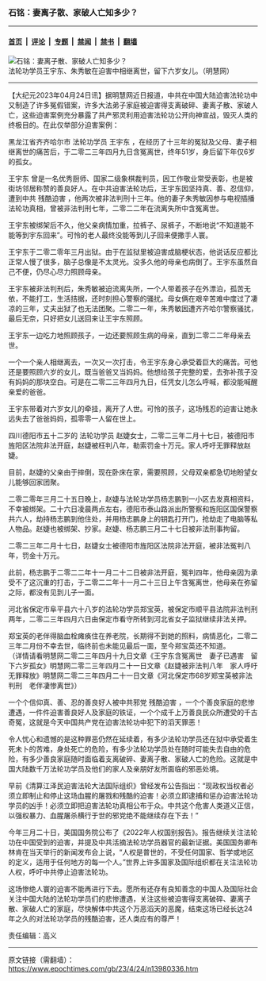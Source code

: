 ### 石铭：妻离子散、家破人亡知多少？

---

#### [首页](../../../..?n13980336) &nbsp;|&nbsp; [评论](../../../../../epoch-comment?n13980336) &nbsp;|&nbsp; [专题](../../../../../epoch-special?n13980336) &nbsp;|&nbsp; [禁闻](../../../../../epoch-news?n13980336) &nbsp;|&nbsp; [禁书](../../../../../books?n13980336) &nbsp;|&nbsp; [翻墙](https://github.com/gfw-breaker/nogfw/blob/master/README.md?n13980336)


<div><img alt="石铭：妻离子散、家破人亡知多少？" class="attachment-djy_600_400 size-djy_600_400 wp-post-image" src="https://i.epochtimes.com/assets/uploads/2023/04/id13977686-bfba5a9857ef72b32647307e1d72ee9c-600x400.jpg"/>
<div class="caption">
 法轮功学员王宇东、朱秀敏在迫害中相继离世，留下六岁女儿。（明慧网）
</div></div><hr/><div class="post_content" id="artbody" itemprop="articleBody">
 <!-- article content begin -->
 <p>
  【大纪元2023年04月24日讯】据明慧网近日报道，中共在中国大陆迫害法轮功中又制造了许多冤假错案，许多大法弟子家庭被迫害得支离破碎、妻离子散、家破人亡，这些迫害案例充分暴露了共产邪灵利用迫害法轮功公开向神宣战，毁灭人类的终极目的。在此仅举部分迫害案例：
 </p>
 <p>
  黑龙江省齐齐哈尔市
  <ok href="https://www.epochtimes.com/gb/tag/%E6%B3%95%E8%BD%AE%E5%8A%9F%E5%AD%A6%E5%91%98.html">
   法轮功学员
  </ok>
  <ok href="https://www.epochtimes.com/gb/tag/%E7%8E%8B%E5%AE%87%E4%B8%9C.html">
   王宇东
  </ok>
  ，在经历了十三年的冤狱及父母、妻子相继离世的痛苦后，于二零二三年四月九日含冤离世，终年51岁，身后留下年仅6岁的孤女。
 </p>
 <p>
  <ok href="https://www.epochtimes.com/gb/tag/%E7%8E%8B%E5%AE%87%E4%B8%9C.html">
   王宇东
  </ok>
  曾是一名优秀厨师、国家二级象棋裁判员，因工作敬业常受表彰，也是被街坊邻居称赞的善良好人。在中共迫害法轮功后，王宇东因坚持真、善、忍信仰，遭到中共
  <ok href="https://www.epochtimes.com/gb/tag/%E6%AE%8B%E9%85%B7%E8%BF%AB%E5%AE%B3.html">
   残酷迫害
  </ok>
  ，他两次被非法判刑十三年。他的妻子朱秀敏因参与电视插播法轮功真相，曾被非法判刑七年，二零二二年在流离失所中含冤离世。
 </p>
 <p>
  王宇东被绑架后不久，他父亲病情加重，拉裤子、尿裤子，不断地说“不知道能不能等到宇东回来”。可怜的老人最终没能等到儿子回来便撒手人寰。
 </p>
 <p>
  王宇东于二零二零年三月出狱。由于在监狱里被迫害成脑梗状态，他说话反应都比正常人慢了很多，脑子总像是不太灵光。没多久他的母亲也病倒了。王宇东虽然自己不便，仍尽心尽力照顾母亲。
 </p>
 <p>
  王宇东被非法判刑后，朱秀敏被迫流离失所，一个人带着孩子在外漂泊，孤苦无依，不能打工，生活拮据，还时刻担心警察的骚扰。母女俩在艰辛苦难中度过了凄凉的三年，丈夫出狱了也无法团聚。二零二一年，朱秀敏因遭齐齐哈尔警察骚扰，最后无奈，只好把女儿送回来让王宇东照顾。
 </p>
 <p>
  王宇东一边吃力地照顾孩子，一边还要照顾生病的母亲，直到二零二二年母亲去世。
 </p>
 <p>
  一个一个亲人相继离去，一次又一次打击，令王宇东身心承受着巨大的痛苦。可他还是要照顾六岁的女儿，既当爸爸又当妈妈。他想给孩子完整的爱，去弥补孩子没有妈妈的那块空白。可是在二零二三年四月九日，任凭女儿怎么呼喊，都没能喊醒亲爱的爸爸。
 </p>
 <p>
  王宇东带着对六岁女儿的牵挂，离开了人世。可怜的孩子，这场残忍的迫害让她永远失去了爸爸妈妈，孤零零一人留在世上。
 </p>
 <p>
  四川德阳市五十二岁的
  <ok href="https://www.epochtimes.com/gb/tag/%E6%B3%95%E8%BD%AE%E5%8A%9F%E5%AD%A6%E5%91%98.html">
   法轮功学员
  </ok>
  赵婕女士，二零二三年二月十七日，被德阳市旌阳区法院非法开庭，赵婕被枉判八年，勒索罚金十万元。家人呼吁无罪释放赵婕。
 </p>
 <p>
  目前，赵婕的父亲由于摔倒，现在卧床在家，需要照顾，父母双亲都急切地盼望女儿能够回家团聚。
 </p>
 <p>
  二零二零年三月二十五日晚上，赵婕与法轮功学员杨志鹏到一小区去发真相资料，不幸被绑架。二十六日凌晨两点左右，德阳市泰山路派出所警察和旌阳区国保警察共六人，劫持杨志鹏到他住处，并用杨志鹏身上的钥匙打开门，抢劫走了电脑等私人物品。赵婕也被绑架、抄家。赵婕、杨志鹏三月二十七日被非法刑事拘留。
 </p>
 <p>
  二零二三年二月十七日，赵婕女士被德阳市旌阳区法院非法开庭，被非法冤判八年，罚金十万元。
 </p>
 <p>
  此前，杨志鹏于二零二二年十一月二十二日被非法开庭，冤判四年，他母亲因为承受不了这沉重的打击，于二零二二年十一月二十三日上午含冤离世，他母亲在弥留之际，都没有见到儿子一面。
 </p>
 <p>
  河北省保定市阜平县六十八岁的法轮功学员郑宝英，被保定市顺平县法院非法判刑两年，二零二三年四月六日由保定市看守所转到河北省女子监狱继续非法关押。
 </p>
 <p>
  郑宝英的老伴得脑血栓瘫痪住在养老院，长期得不到她的照料，病情恶化，二零二三年二月份不幸去世，临终前也未能见最后一面，至今郑宝英还不知道。
  <br/>
  （详情请看明慧网二零二三年四月十九日文章《王宇东含冤离世　妻子已遇害　留下六岁孤女》明慧网二零二三年四月二十一日文章《赵婕被非法判八年　家人呼吁无罪释放》明慧网二零二三年四月二十一日文章《河北保定市68岁郑宝英被非法判刑　老伴凄惨离世》）
 </p>
 <p>
  一个个信仰真、善、忍的善良好人被中共邪党
  <ok href="https://www.epochtimes.com/gb/tag/%E6%AE%8B%E9%85%B7%E8%BF%AB%E5%AE%B3.html">
   残酷迫害
  </ok>
  ，一个个善良家庭的悲惨遭遇，一件件迫害善良好人及家庭的铁证，一个个成千上万善良民众所遭受的千古奇冤，这就是今天中国共产党在迫害法轮功中犯下的滔天罪恶！
 </p>
 <p>
  令人忧心和遗憾的是这种罪恶仍然在延续着，有多少法轮功学员还在狱中承受着生死未卜的苦难，身处死亡的危险，有多少法轮功学员处在随时可能失去自由的危险，有多少善良家庭随时面临着支离破碎、妻离子散、家破人亡的危险。这就是中国大陆数千万法轮功学员及他们的家人及亲朋好友所面临的邪恶处境。
 </p>
 <p>
  早前《清算江泽民迫害法轮大法国际组织》曾经发布公告指出：“现政权当权者必须立即制止和停止这场血腥的屠戮和残酷的迫害！必须立即逮捕和惩办迫害法轮功学员的凶手！必须立即把迫害法轮功真相公布于众。中共这个危害人类道义正信，以强权暴力、血腥屠杀横行于世的邪党绝不能继续存在下去！”
 </p>
 <p>
  今年三月二十日，美国国务院公布了《2022年人权国别报告》。报告继续关注法轮功在中国受到的迫害，并提及中共活摘法轮功学员器官的最新证据。美国国务卿布林肯在当天举行的新闻发布会上说，“人权是普世的，不受任何国家、哲学或地区的定义，适用于任何地方的每一个人。”世界上许多国家及国际组织都在关注法轮功人权，呼吁中共停止迫害法轮功。
 </p>
 <p>
  这场惨绝人寰的迫害不能再进行下去。愿所有还存有良知善念的中国人及国际社会关注中国大陆的法轮功学员们的悲惨遭遇，关注这些被迫害得支离破碎、妻离子散、家破人亡的家庭，尽快解体中共这个万恶滔天的恶魔，结束这场已经长达24年之久的对法轮功学员的残酷迫害，还人类应有的尊严！
 </p>
 <p>
  责任编辑：高义
 </p>
 <!-- article content end -->
 <div id="below_article_ad">
 </div>
</div>


---

原文链接（需翻墙）：https://www.epochtimes.com/gb/23/4/24/n13980336.htm